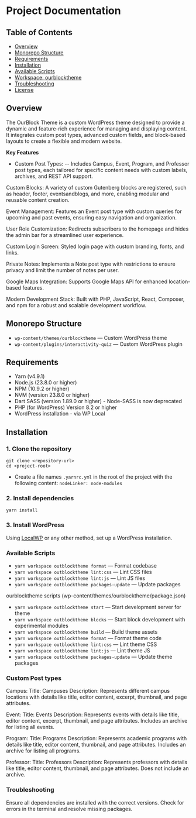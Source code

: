 # Project Documentation

## Table of Contents

- [Overview](#overview)
- [Monorepo Structure](#monorepo-structure)
- [Requirements](#requirements)
- [Installation](#installation)
- [Available Scripts](#available-scripts)
- [Workspace: ourblocktheme](#workspace-ourblocktheme)
- [Troubleshooting](#troubleshooting)
- [License](#license)

## Overview

The OurBlock Theme is a custom WordPress theme designed to provide a dynamic and feature-rich experience for managing and displaying content. It integrates custom post types, advanced custom fields, and block-based layouts to create a flexible and modern website.

**Key Features**
- Custom Post Types:
-- Includes Campus, Event, Program, and Professor post types, each tailored for specific content needs with custom labels, archives, and REST API support.


Custom Blocks:
A variety of custom Gutenberg blocks are registered, such as header, footer, eventsandblogs, and more, enabling modular and reusable content creation.


Event Management:
Features an Event post type with custom queries for upcoming and past events, ensuring easy navigation and organization.


User Role Customization:
Redirects subscribers to the homepage and hides the admin bar for a streamlined user experience.


Custom Login Screen:
Styled login page with custom branding, fonts, and links.


Private Notes:
Implements a Note post type with restrictions to ensure privacy and limit the number of notes per user.


Google Maps Integration:
Supports Google Maps API for enhanced location-based features.


Modern Development Stack:
Built with PHP, JavaScript, React, Composer, and npm for a robust and scalable development workflow.

## Monorepo Structure

- `wp-content/themes/ourblocktheme` — Custom WordPress theme
- `wp-content/plugins/interactivity-quiz` — Custom WordPress plugin

## Requirements

- Yarn (v4.9.1)
- Node.js (23.8.0 or higher)
- NPM (10.9.2 or higher)
- NVM (version 23.8.0 or higher)
- Dart SASS (version 1.89.0 or higher) - Node-SASS is now deprecated
- PHP (for WordPress) Version 8.2 or higher
- WordPress installation - via WP Local

## Installation

### 1. Clone the repository

```
git clone <repository-url>
cd <project-root>
````

- Create a file names `.yarnrc.yml` in the root of the project with the following content:
  `nodeLinker: node-modules`

### 2. Install dependencies

````
yarn install
````

### 3. Install WordPress

Using [LocalWP](https://localwp.com/) or any other method, set up a WordPress installation.

### Available Scripts

- `yarn workspace outblocktheme format` — Format codebase
- `yarn workspace outblocktheme lint:css` — Lint CSS files
- `yarn workspace outblocktheme lint:js` — Lint JS files
- `yarn workspace outblocktheme packages-update` — Update packages

ourblocktheme scripts (wp-content/themes/ourblocktheme/package.json)

- `yarn workspace outblocktheme start` — Start development server for theme
- `yarn workspace outblocktheme blocks` — Start block development with experimental modules
- `yarn workspace outblocktheme build` — Build theme assets
- `yarn workspace outblocktheme format` — Format theme code
- `yarn workspace outblocktheme lint:css` — Lint theme CSS
- `yarn workspace outblocktheme lint:js` — Lint theme JS
- `yarn workspace outblocktheme packages-update` — Update theme packages

### Custom Post types 

Campus:
Title: Campuses
Description: Represents different campus locations with details like title, editor content, excerpt, thumbnail, and page attributes.


Event:
Title: Events
Description: Represents events with details like title, editor content, excerpt, thumbnail, and page attributes. Includes an archive for listing all events.


Program:
Title: Programs
Description: Represents academic programs with details like title, editor content, thumbnail, and page attributes. Includes an archive for listing all programs.


Professor:
Title: Professors
Description: Represents professors with details like title, editor content, thumbnail, and page attributes. Does not include an archive.

### Troubleshooting

Ensure all dependencies are installed with the correct versions.
Check for errors in the terminal and resolve missing packages.
